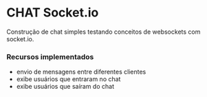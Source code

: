 # CHAT Socket.io

Construção de chat simples testando conceitos de websockets com socket.io.

### Recursos implementados
- envio de mensagens entre diferentes clientes
- exibe usuários que entraram no chat
- exibe usuários que saíram do chat
  
